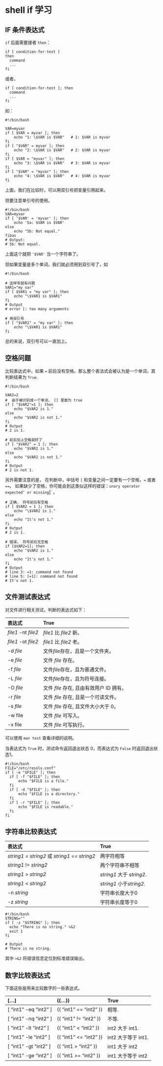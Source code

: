 # shell if 学习

## IF 条件表达式

`if`  后面需要接者 `then`：

```shell
if [ condition-for-test ]
then
  command
  ...
fi
```

或者，

```shell
if [ condition-for-test ]; then
  command
  ...
fi
```

如：

```shell
#!/bin/bash
 
VAR=myvar
if [ $VAR = myvar ]; then
    echo "1: \$VAR is $VAR"   # 1: $VAR is myvar
fi
if [ "$VAR" = myvar ]; then
    echo "2: \$VAR is $VAR"   # 2: $VAR is myvar
fi
if [ $VAR = "myvar" ]; then
    echo "3: \$VAR is $VAR"   # 3: $VAR is myvar
fi
if [ "$VAR" = "myvar" ]; then
    echo "4: \$VAR is $VAR"   # 4: $VAR is myvar
fi
```

上面，我们在比较时，可以用双引号把变量引用起来。

但要注意单引号的使用。

```shell
#!/bin/bash
VAR=myvar
if [ '$VAR' = 'myvar' ]; then
    echo '5a: $VAR is $VAR'
else
    echo "5b: Not equal."
fibas
# Output:
# 5b: Not equal.
```

上面这个就把  `'$VAR'`  当一个字符串了。

但如果变量是多个单词，我们就必须用到双引号了，如

```shell
#!/bin/bash

# 这样写就有问题
VAR1="my var"
if [ $VAR1 = "my var" ]; then
    echo "\$VAR1 is $VAR1"
fi
# Output
# error [: too many arguments

# 用双引号
if [ "$VAR1" = "my var" ]; then
    echo "\$VAR1 is $VAR1"
fi
```

总的来说，双引号可以一直加上。

## 空格问题

比较表达式中，如果 `=` 前后没有空格，那么整个表法式会被认为是一个单词，其判断结果为 `True`.

```shell
#!/bin/bash
 
VAR2=2
#  由于被识别成一个单词， [] 里面为 true
if [ "$VAR2"=1 ]; then
    echo "$VAR2 is 1."
else
    echo "$VAR2 is not 1."
fi
# Output
# 2 is 1.

# 前后加上空格就好了
if [ "$VAR2" = 1 ]; then
    echo "$VAR2 is 1."
else
    echo "$VAR2 is not 1."
fi
# Output
# 2 is not 1.
```

另外需要注意的是， 在判断中，中括号 `[`  和变量之间一定要有一个空格，`=` 或者 `==`。 如果缺少了空格，你可能会到这类似这样的错误：`unary operator expected’ or missing`]` 。

```shell
# 正确， 符号前后有空格
if [ $VAR2 = 1 ]; then
    echo "\$VAR2 is 1."
else
    echo "It's not 1."
fi
# Output
# 2 is 1.

# 错误， 符号前后无空格
if [$VAR2=1]; then
    echo "$VAR2 is 1."
else
    echo "It's not 1."
fi
# Output
# line 3: =1: command not found
# line 5: [=1]: command not found
# It's not 1.
```

## 文件测试表达式

对文件进行相关测试，判断的表达式如下：

| 表达式              | True                                     |
| :------------------ | :--------------------------------------- |
| *file1* -nt *file2* | *file1* 比 *file2* 新。                  |
| *file1* -ot *file2* | *file1* 比 *file2* 老。                  |
| -d *file*           | 文件*file*存在，且是一个文件夹。         |
| -e *file*           | 文件 *file* 存在。                       |
| -f *file*           | 文件*file*存在，且为普通文件。           |
| -L *file*           | 文件*file*存在，且为符号连接。           |
| -O *file*           | 文件 *flle* 存在, 且由有效用户 ID 拥有。 |
| -r *file*           | 文件 *flle* 存在, 且是一个可读文件。     |
| -s *file*           | 文件 *flle* 存在, 且文件大小大于 0。     |
| -w file             | 文件 *flle* 可写入。                     |
| -x file             | 文件 *flle* 可写执行。                   |

可以使用 `man test` 查看详细的说明。

当表达式为 `True` 时，测试命令返回退出状态 0，而表达式为 `False` 时返回退出状态1。

```shell
#!/bin/bash
FILE="/etc/resolv.conf"
if [ -e "$FILE" ]; then
  if [ -f "$FILE" ]; then
      echo "$FILE is a file."
  fi
  if [ -d "$FILE" ]; then
      echo "$FILE is a directory."
  fi
  if [ -r "$FILE" ]; then
      echo "$FILE is readable."
  fi
fi
```

## 字符串比较表达式

| 表达式                                      | True                      |
| :------------------------------------------ | :------------------------ |
| *string1 = string2* 或 *string1 == string2* | 两字符相等                |
| *string1* != *string2*                      | 两个字符串不相等          |
| *string1* > *string2*                       | *string1* 大于 *string2*. |
| *string1* < *string2*                       | *string1* 小于*string2*.  |
| -n *string*                                 | 字符串长度大于0           |
| -z *string*                                 | 字符串长度等于0           |

```shell
#!/bin/bash
STRING=""
if [ -z "$STRING" ]; then
  echo "There is no string." >&2 
  exit 1
fi

# Output
# There is no string.
```

其中 `>&2` 将错误信息定位到标准错误输出。

## 数字比较表达式

下面这些是用来比较数字的一些表达式。

| […]                   | ((…))                  | True                |
| :-------------------- | :--------------------- | :------------------ |
| [ “int1” -eq “int2” ] | (( “int1” == “int2” )) | 相等.               |
| [ “int1” -nq “int2” ] | (( “int1” != “int2” )) | 不等.               |
| [ “int1” -lt “int2” ] | (( “int1” < “int2” ))  | int2 大于 int1.     |
| [ “int1” -le “int2” ] | (( “int1” <= “int2” )) | int2 大于等于 int1. |
| [ “int1” -gt “int2” ] | (( “int1 > “int2” ))   | int1 大于 int2      |
| [ “int1” -ge “int2” ] | (( “int1 >= “int2” ))  | int1 大于等于 int2  |
